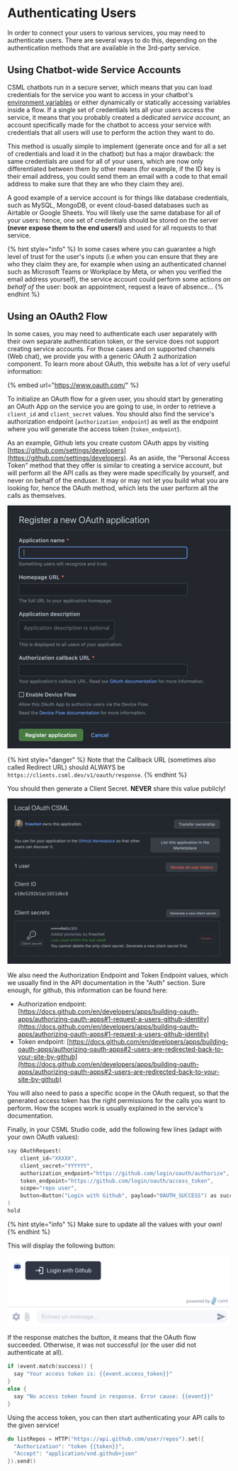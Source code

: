 # Authenticating Users

In order to connect your users to various services, you may need to authenticate users. There are several ways to do this, depending on the authentication methods that are available in the 3rd-party service.

## Using Chatbot-wide Service Accounts

CSML chatbots run in a secure server, which means that you can load credentials for the service you want to access in your chatbot's [environment variables](bot-configuration-options.md#bot-wide-environment-variables) or either dynamically or statically accessing variables inside a flow. If a single set of credentials lets all your users access the service, it means that you probably created a dedicated _service account,_ an account specifically made for the chatbot to access your service with credentials that all users will use to perform the action they want to do.

This method is usually simple to implement (generate once and for all a set of credentials and load it in the chatbot) but has a major drawback: the same credentials are used for all of your users, which are now only differentiated between them by other means (for example, if the ID key is their email address, you could send them an email with a code to that email address to make sure that they are who they claim they are).

A good example of a service account is for things like database credentials, such as MySQL, MongoDB, or event cloud-based databases such as Airtable or Google Sheets. You will likely use the same database for all of your users: hence, one set of credentials should be stored on the server **(never expose them to the end users!)** and used for all requests to that service.

{% hint style="info" %}
In some cases where you can guarantee a high level of trust for the user's inputs (i.e when you can ensure that they are who they claim they are, for example when using an authenticated channel such as Microsoft Teams or Workplace by Meta, or when you verified the email address yourself), the service account could perform some actions _on behalf of_ the user: book an appointment, request a leave of absence...
{% endhint %}

## Using an OAuth2 Flow

In some cases, you may need to authenticate each user separately with their own separate authentication token, or the service does not support creating service accounts. For those cases and on supported channels (Web chat), we provide you with a generic OAuth 2 authorization component. To learn more about OAuth, this website has a lot of very useful information:

{% embed url="https://www.oauth.com/" %}

To initialize an OAuth flow for a given user, you should start by generating an OAuth App on the service you are going to use, in order to retrieve a `client_id` and `client_secret` values. You should also find the service's authorization endpoint (`authorization_endpoint`) as well as the endpoint where you will generate the access token (`token_endpoint`).

As an example, Github lets you create custom OAuth apps by visiting [https://github.com/settings/developers](https://github.com/settings/developers). As an aside, the "Personal Access Token" method that they offer is similar to creating a service account, but will perform all the API calls as they were made specifically by yourself, and never on behalf of the enduser. It may or may not let you build what you are looking for, hence the OAuth method, which lets the user perform all the calls as themselves.

![](<../.gitbook/assets/image (5).png>)

{% hint style="danger" %}
Note that the Callback URL (sometimes also called Redirect URL) should ALWAYS be `https://clients.csml.dev/v1/oauth/response`.
{% endhint %}

You should then generate a Client Secret. **NEVER** share this value publicly!

![](<../.gitbook/assets/image (4).png>)

We also need the Authorization Endpoint and Token Endpoint values, which we usually find in the API documentation in the "Auth" section. Sure enough, for github, this information can be found here:&#x20;

* Authorization endpoint: [https://docs.github.com/en/developers/apps/building-oauth-apps/authorizing-oauth-apps#1-request-a-users-github-identity](https://docs.github.com/en/developers/apps/building-oauth-apps/authorizing-oauth-apps#1-request-a-users-github-identity)
* Token endpoint: [https://docs.github.com/en/developers/apps/building-oauth-apps/authorizing-oauth-apps#2-users-are-redirected-back-to-your-site-by-github](https://docs.github.com/en/developers/apps/building-oauth-apps/authorizing-oauth-apps#2-users-are-redirected-back-to-your-site-by-github)

You will also need to pass a specific scope in the OAuth request, so that the generated access token has the right permissions for the calls you want to perform. How the scopes work is usually explained in the service's documentation.

Finally, in your CSML Studio code, add the following few lines (adapt with your own OAuth values):

```cpp
say OAuthRequest(
    client_id="XXXXX",
    client_secret="YYYYYY",
    authorization_endpoint="https://github.com/login/oauth/authorize",
    token_endpoint="https://github.com/login/oauth/access_token",
    scope="repo user",
    button=Button("Login with Github", payload="OAUTH_SUCCESS") as success
)
hold
```

{% hint style="info" %}
Make sure to update all the values with your own!
{% endhint %}

This will display the following button:

![](<../.gitbook/assets/image (3).png>)

If the response matches the button, it means that the OAuth flow succeeded. Otherwise, it was not successful (or the user did not authenticate at all).

```cpp
if (event.match(success)) {
  say "Your access token is: {{event.access_token}}"
}
else {
  say "No access token found in response. Error cause: {{event}}"
}
```

Using the access token, you can then start authenticating your API calls to the given service!

```cpp
do listRepos = HTTP("https://api.github.com/user/repos").set({
  "Authorization": "token {{token}}",
  "Accept": "application/vnd.github+json"
}).send()
```
